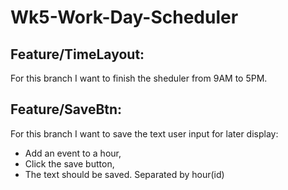 # Wk5-Work-Day-Scheduler

## Feature/TimeLayout:
For this branch I want to finish the sheduler from 9AM to 5PM.

## Feature/SaveBtn:
For this branch I want to save the text user input for later display:
- Add an event to a hour,
- Click the save button,
- The text should be saved. Separated by hour(id)